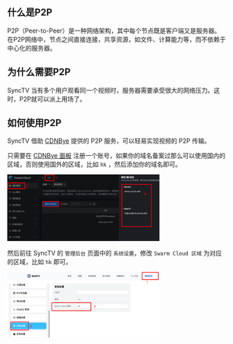 ## 什么是P2P

P2P（Peer-to-Peer）是一种网络架构，其中每个节点既是客户端又是服务器。在P2P网络中，节点之间直接连接，共享资源，如文件、计算能力等，而不依赖于中心化的服务器。

## 为什么需要P2P

SyncTV 当有多个用户观看同一个视频时，服务器需要承受很大的网络压力。这时，P2P就可以派上用场了。

## 如何使用P2P

SyncTV 借助 [CDNBye](https://www.cdnbye.com/cn/) 提供的 P2P 服务，可以轻易实现视频的 P2P 传输。

只需要在 [CDNBye 面板](https://dash.cdnbye.com/#/signup?zone=p3&inviter=pyh1670605849%40gmail.com) 注册一个账号，如果你的域名备案过那么可以使用国内的区域，否则使用国外的区域，比如 `hk` ，然后添加你的域名即可。

<img width="350px" alt="p2p-cdnbye" src="/img/p2p/swarmcloud.png"/>

然后前往 SyncTV 的 `管理后台` 页面中的 `系统设置`，修改 `Swarm Cloud 区域` 为对应的区域，比如 `hk` 即可。

<img width="350px" alt="p2p-cdnbye" src="/img/p2p/zone.png"/>
